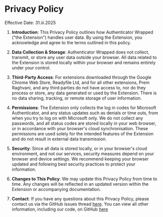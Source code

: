 # Privacy Policy

Effective Date: 31.iii.2025

1. **Introduction**: This Privacy Policy outlines how Authenticator Wrapped ("the Extension") handles user data. By using the Extension, you acknowledge and agree to the terms outlined in this policy.

2. **Data Collection & Storage**: Authenticator Wrapped does not collect, transmit, or store any user data outside your browser. All data related to the Extension is stored locally within your browser and remains entirely under your control.

3. **Third-Party Access**: For extensions downloaded through the Google Chrome Web Store, Readyfile Ltd, and for all other extensions, Prem Raghvani, and any third parties do not have access to, nor do they process or store, any data generated or used by the Extension. There is no data sharing, tracking, or remote storage of user information.

4. **Permissions**: The Extension only collects the log in codes for Microsoft Authenticator, and any status updates such as denials or time outs, from when you try to log on with Microsoft only. We do not collect any passwords, and all status codes are stored locally in your web browser, or in accordance with your browser's cloud synchronisation. These permissions are used solely for the intended features of the Extension and do not result in external data transmission.

5. **Security**: Since all data is stored locally, or in your browser's cloud environment, and not our services, security measures depend on your browser and device settings. We recommend keeping your browser updated and following best security practices to protect your information.

6. **Changes to This Policy**: We may update this Privacy Policy from time to time. Any changes will be reflected in an updated version within the Extension or accompanying documentation.

7. **Contact**: If you have any questions about this Privacy Policy, please contact us via the GitHub issues thread [here](https://github.com/premraghvani/authenticator-wrapped/issues). You can view all other information, including our code, on GitHub [here](https://github.com/premraghvani/authenticator-wrapped)